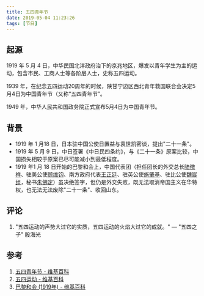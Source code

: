 ```yaml
---
title: 五四青年节
date: 2019-05-04 11:23:26
tags: [节日]
---
```


## 起源

1919 年 5 月 4 日，中华民国北洋政府治下的京兆地区，爆发以青年学生为主的运动，包含市民、工商人士等各阶层人士，史称五四运动。

1939 年，在纪念五四运动20周年的时候，陕甘宁边区西北青年救国联合会决定5月4日为中国青年节（又称“五四青年节”。

1949 年，中华人民共和国政务院正式宣布5月4日为中国青年节。

## 背景

- 1919 年 1 月18 日，日本驻中国公使日置益与袁世凯密谈，提出"二十一条"。
- 1919 年 5 月 9 日，中日签署《中日民四条约》，与《二十一条》原案比较，中国损失相较于原案已尽可能减小到最低程度。
- 1919 年1 月 18 日开始的巴黎和会上，中国代表团（担任团长的外交总长[陆徵祥](https://zh.wikipedia.org/wiki/陸徵祥)、驻美公使[顾维钧](https://zh.wikipedia.org/wiki/顧維鈞)、南方政府代表[王正廷](https://zh.wikipedia.org/wiki/王正廷)、驻英公使[施肇基](https://zh.wikipedia.org/wiki/施肇基)、驻比公使[魏宸组](https://zh.wikipedia.org/wiki/魏宸组)，秘书[朱佛定](https://zh.wikipedia.org/wiki/朱佛定)）虽决绝签字，但仍是外交失败，既无法取消帝国主义在华特权，也无法无法废除"二十一条"、收回山东。

## 评论

1. "五四运动的声势大过它的实质，五四运动的火焰大过它的成就。" — "五四之子" 殷海光

## 参考

1. [五四青年节 - 维基百科](https://zh.wikipedia.org/wiki/%E4%BA%94%E5%9B%9B%E9%9D%92%E5%B9%B4%E8%8A%82)
2. [五四运动 - 维基百科](https://zh.wikipedia.org/wiki/%E4%BA%94%E5%9B%9B%E8%BF%90%E5%8A%A8)
3. [巴黎和会 (1919年) - 维基百科](https://zh.wikipedia.org/wiki/%E5%B7%B4%E9%BB%8E%E5%92%8C%E4%BC%9A_(1919%E5%B9%B4))

